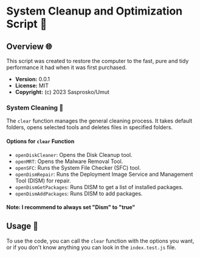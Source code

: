 # System Cleanup and Optimization Script 🚀

## Overview 🌐

This script was created to restore the computer to the fast, pure and tidy performance it had when it was first purchased.

- **Version:** 0.0.1
- **License:** MIT
- **Copyright:** (c) 2023 Sasprosko/Umut

### System Cleaning 🚮

The `clear` function manages the general cleaning process. It takes default folders, opens selected tools and deletes files in specified folders.

#### Options for `clear` Function

- `openDiskCleaner`: Opens the Disk Cleanup tool.
- `openMRT`: Opens the Malware Removal Tool.
- `openSFC`: Runs the System File Checker (SFC) tool.
- `openDismRepair`: Runs the Deployment Image Service and Management Tool (DISM) for repair.
- `openDismGetPackages`: Runs DISM to get a list of installed packages.
- `openDismAddPackages`: Runs DISM to add packages.

#### Note: I recommend to always set "Dism" to "true"

## Usage 🚀

To use the code, you can call the `clear` function with the options you want, or if you don't know anything you can look in the `index.test.js` file.

